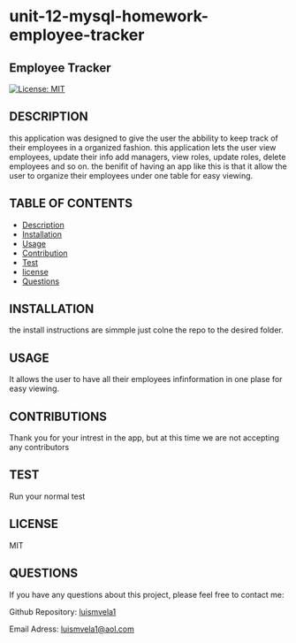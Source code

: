 # unit-12-mysql-homework-employee-tracker

  ## Employee Tracker

  [![License: MIT](https://img.shields.io/badge/License-MIT-yellow.svg)](https://opensource.org/licenses/MIT)

  ## DESCRIPTION

  this application was designed to give the user the abbility to keep track of their employees in a organized fashion. this application lets the user view employees, update their info add managers, view roles, update roles, delete employees and so on. the benifit of having an app like this is that it allow the user to organize their employees under one table for easy viewing.

  ## TABLE OF CONTENTS

  * [Description](#description)
  * [Installation](#install)
  * [Usage](#usage)
  * [Contribution](#contribution)
  * [Test](#test)
  * [license](#license)
  * [Questions](#questions)
  

  ## INSTALLATION

  the install instructions are simmple just colne the repo to the desired folder.

  ## USAGE

  It allows the user to have all their employees infinformation in one plase for easy viewing.

  ## CONTRIBUTIONS

  Thank you for your intrest in the app, but at this time we are not accepting any contributors

  ## TEST

  Run your normal test

  ## LICENSE

  MIT

  ## QUESTIONS
  
  If you have any questions about this project, please feel free to contact me:

  Github Repository: [luismvela1](https://github.com/luismvela1)

  Email Adress: [luismvela1@aol.com](luismvela1@gmail.com)
